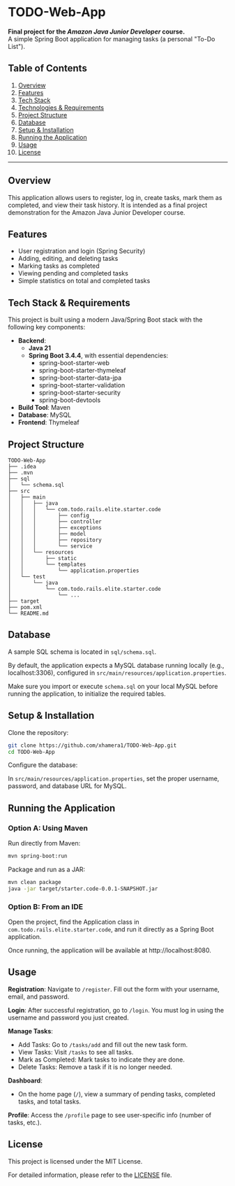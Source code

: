 # TODO-Web-App

**Final project for the *Amazon Java Junior Developer* course.**  
A simple Spring Boot application for managing tasks (a personal "To-Do List").

## Table of Contents

1. [Overview](#overview)
2. [Features](#features)
3. [Tech Stack](#tech-stack)
4. [Technologies & Requirements](#technologies--requirements)
5. [Project Structure](#project-structure)
6. [Database](#database)
7. [Setup & Installation](#setup--installation)
8. [Running the Application](#running-the-application)
9. [Usage](#usage)
10. [License](#license)

---

## Overview

This application allows users to register, log in, create tasks, mark them as completed, and view their task history. It is intended as a final project demonstration for the Amazon Java Junior Developer course.

## Features

- User registration and login (Spring Security)
- Adding, editing, and deleting tasks
- Marking tasks as completed
- Viewing pending and completed tasks
- Simple statistics on total and completed tasks

## Tech Stack & Requirements

This project is built using a modern Java/Spring Boot stack with the following key components:

- **Backend**:  
  - **Java 21**  
  - **Spring Boot 3.4.4**, with essential dependencies:
    - spring-boot-starter-web
    - spring-boot-starter-thymeleaf
    - spring-boot-starter-data-jpa
    - spring-boot-starter-validation
    - spring-boot-starter-security
    - spring-boot-devtools
- **Build Tool**: Maven 
- **Database**: MySQL
- **Frontend**: Thymeleaf

## Project Structure

```plaintext
TODO-Web-App
├── .idea
├── .mvn
├── sql
│   └── schema.sql 
├── src
│   ├── main
│   │   ├── java
│   │   │   └── com.todo.rails.elite.starter.code
│   │   │       ├── config   
│   │   │       ├── controller
│   │   │       ├── exceptions
│   │   │       ├── model
│   │   │       ├── repository
│   │   │       └── service
│   │   └── resources
│   │       ├── static       
│   │       └── templates    
│   │           └── application.properties
│   └── test
│       └── java
│           └── com.todo.rails.elite.starter.code
│               └── ...
├── target                   
├── pom.xml                   
└── README.md                 
```

## Database

A sample SQL schema is located in `sql/schema.sql`.

By default, the application expects a MySQL database running locally (e.g., localhost:3306), configured in `src/main/resources/application.properties`.

Make sure you import or execute `schema.sql` on your local MySQL before running the application, to initialize the required tables.

## Setup & Installation

Clone the repository:

```bash
git clone https://github.com/xhamera1/TODO-Web-App.git
cd TODO-Web-App
```

Configure the database:

In `src/main/resources/application.properties`, set the proper username, password, and database URL for MySQL.

## Running the Application

### Option A: Using Maven

Run directly from Maven:

```bash
mvn spring-boot:run
```

Package and run as a JAR:

```bash
mvn clean package
java -jar target/starter.code-0.0.1-SNAPSHOT.jar
```

### Option B: From an IDE

Open the project, find the Application class in `com.todo.rails.elite.starter.code`, and run it directly as a Spring Boot application.

Once running, the application will be available at http://localhost:8080.

## Usage

**Registration**: Navigate to `/register`. Fill out the form with your username, email, and password.

**Login**: After successful registration, go to `/login`. You must log in using the username and password you just created.

**Manage Tasks**:
- Add Tasks: Go to `/tasks/add` and fill out the new task form.
- View Tasks: Visit `/tasks` to see all tasks.
- Mark as Completed: Mark tasks to indicate they are done.
- Delete Tasks: Remove a task if it is no longer needed.

**Dashboard**:
- On the home page (`/`), view a summary of pending tasks, completed tasks, and total tasks.

**Profile**: Access the `/profile` page to see user-specific info (number of tasks, etc.).

## License

This project is licensed under the MIT License. 

For detailed information, please refer to the [LICENSE](LICENSE) file.
